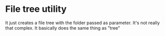 # File tree utility
It just creates a file tree with the folder passed as parameter. It's not really that complex. It basically does the same thing as "tree"

